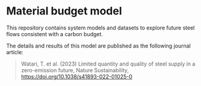 # Material budget model

This repository contains system models and datasets to explore future steel flows consistent with a carbon budget.

The details and results of this model are published as the following journal article:

>Watari, T. et al. (2023) Limited quantity and quality of steel supply in a zero-emission future, Nature Sustainability, https://doi.org/10.1038/s41893-022-01025-0
